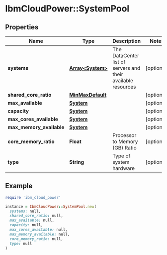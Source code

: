 # IbmCloudPower::SystemPool

## Properties

| Name | Type | Description | Notes |
| ---- | ---- | ----------- | ----- |
| **systems** | [**Array&lt;System&gt;**](System.md) | The DataCenter list of servers and their available resources | [optional] |
| **shared_core_ratio** | [**MinMaxDefault**](MinMaxDefault.md) |  | [optional] |
| **max_available** | [**System**](System.md) |  | [optional] |
| **capacity** | [**System**](System.md) |  | [optional] |
| **max_cores_available** | [**System**](System.md) |  | [optional] |
| **max_memory_available** | [**System**](System.md) |  | [optional] |
| **core_memory_ratio** | **Float** | Processor to Memory (GB) Ratio | [optional] |
| **type** | **String** | Type of system hardware | [optional] |

## Example

```ruby
require 'ibm_cloud_power'

instance = IbmCloudPower::SystemPool.new(
  systems: null,
  shared_core_ratio: null,
  max_available: null,
  capacity: null,
  max_cores_available: null,
  max_memory_available: null,
  core_memory_ratio: null,
  type: null
)
```

